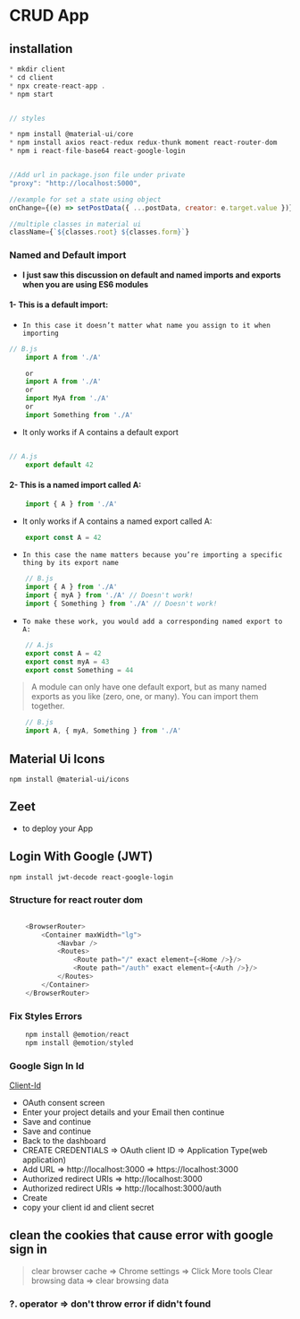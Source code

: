 # CRUD App

## installation

```javaScript
* mkdir client
* cd client
* npx create-react-app .
* npm start


// styles

* npm install @material-ui/core
* npm install axios react-redux redux-thunk moment react-router-dom
* npm i react-file-base64 react-google-login


//Add url in package.json file under private
"proxy": "http://localhost:5000",

//example for set a state using object
onChange={(e) => setPostData({ ...postData, creator: e.target.value })}

//multiple classes in material ui
className={`${classes.root} ${classes.form}`}
```

### Named and Default import

* **I just saw this discussion on default and named imports and exports when you are using ES6 modules**

#### 1- **This is a default import:**

* `In this case it doesn’t matter what name you assign to it when importing`

```javascript
// B.js
    import A from './A'

    or
    import A from './A'
    or
    import MyA from './A'
    or
    import Something from './A'
```

* It only works if A contains a default export

```javascript

// A.js
    export default 42
```

#### **2- This is a named import called A:**

```javascript
    import { A } from './A'
```

* It only works if A contains a named export called A:

```javascript
    export const A = 42
```

* `In this case the name matters because you’re importing a specific thing by its export name`

```javascript
    // B.js
    import { A } from './A'
    import { myA } from './A' // Doesn't work!
    import { Something } from './A' // Doesn't work!
```

* `To make these work, you would add a corresponding named export to A:`

```javascript
    // A.js
    export const A = 42
    export const myA = 43
    export const Something = 44
```

> A module can only have one default export, but as many named exports as you like (zero, one, or many). You can import them together.

```javascript
    // B.js
    import A, { myA, Something } from './A'
```

## Material Ui Icons

``npm install @material-ui/icons``

## Zeet

* to deploy your App

## Login With Google (JWT)

```bash
npm install jwt-decode react-google-login
```

### Structure for react router dom

```javascript

    <BrowserRouter>
        <Container maxWidth="lg">
            <Navbar />
            <Routes>
                <Route path="/" exact element={<Home />}/>
                <Route path="/auth" exact element={<Auth />}/>
            </Routes>
        </Container>
    </BrowserRouter>
```

### Fix Styles Errors

```javaScript
    npm install @emotion/react 
    npm install @emotion/styled
```

### Google Sign In Id

[Client-Id](https://console.cloud.google.com/apis/)

* OAuth consent screen
* Enter your project details and your Email then continue
* Save and continue
* Save and continue
* Back to the dashboard
* CREATE CREDENTIALS => OAuth client ID => Application Type(web application)
* Add URL => http://localhost:3000 => https://localhost:3000
* Authorized redirect URIs =>  http://localhost:3000
* Authorized redirect URIs =>  http://localhost:3000/auth
* Create
* copy your client id and client secret

## clean the cookies that cause error with google sign in

> clear browser cache
=> Chrome settings => Click More tools Clear browsing data => clear browsing data


### ?. operator => don't throw error if didn't found